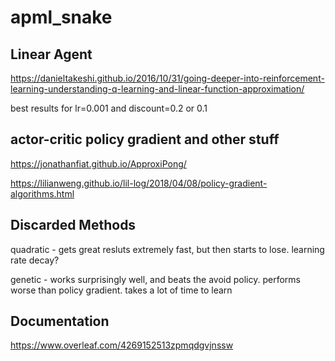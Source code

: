 # apml_snake

## Linear Agent
https://danieltakeshi.github.io/2016/10/31/going-deeper-into-reinforcement-learning-understanding-q-learning-and-linear-function-approximation/

best results for lr=0.001 and discount=0.2 or 0.1

## actor-critic policy gradient and other stuff
https://jonathanfiat.github.io/ApproxiPong/

https://lilianweng.github.io/lil-log/2018/04/08/policy-gradient-algorithms.html


## Discarded Methods
quadratic - gets great resluts extremely fast, but then starts to lose. learning rate decay?

genetic - works surprisingly well, and beats the avoid policy. performs worse than policy gradient. takes a lot of time to learn


## Documentation
https://www.overleaf.com/4269152513zpmqdgvjnssw


